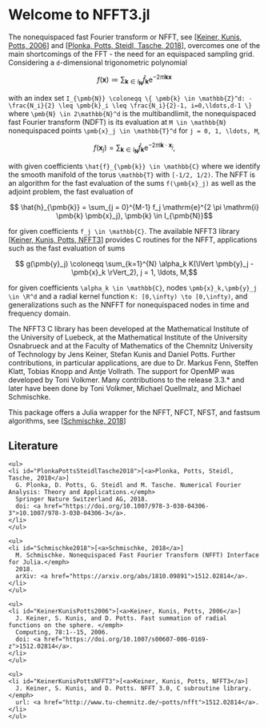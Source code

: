 # Welcome to NFFT3.jl

The nonequispaced fast Fourier transform or NFFT, see [[Keiner, Kunis, Potts, 2006](#KeinerKunisPotts2006)] and [[Plonka, Potts, Steidl, Tasche, 2018](#PlonkaPottsSteidlTasche2018)], overcomes one of the main shortcomings of the FFT - the need for an equispaced sampling grid. Considering a ``d``-dimensional trigonometric polynomial 

```math
  	f(\pmb{x}) \coloneqq \sum_{ \pmb{k} \in I_{\pmb{N}}} \hat{f}_{\pmb{k}} \mathrm{e}^{-2\pi\mathrm{i} \pmb{k}\pmb{x}}
```

with an index set ``I_{\pmb{N}} \coloneqq \{ \pmb{k} \in \mathbb{Z}^d: -\frac{N_i}{2} \leq \pmb{k}_i \leq \frac{N_i}{2}-1, i=0,\ldots,d-1 \}`` where ``\pmb{N} \in 2\mathbb{N}^d`` is the multibandlimit, the nonequispaced fast Fourier transform (NDFT) is its evaluation at ``M \in \mathbb{N}`` nonequispaced points ``\pmb{x}_j \in \mathbb{T}^d`` for ``j = 0, 1, \ldots, M``,

```math
  	f(\pmb{x}_j) =\sum_{\pmb{k} \in I_{\pmb{N}}} \hat{f}_{\pmb{k}} \mathrm{e}^{-2 \pi \mathrm{i} \pmb{k} \cdot \pmb{x}_j},
```

with given coefficients ``\hat{f}_{\pmb{k}} \in \mathbb{C}`` where we identify the smooth manifold of the torus ``\mathbb{T}`` with ``[-1/2, 1/2)``. The NFFT is an algorithm for the fast evaluation of the sums ``f(\pmb{x}_j)`` as well as the adjoint problem, the fast evaluation of

```math
	\hat{h}_{\pmb{k}} = \sum_{j = 0}^{M-1} f_j \mathrm{e}^{2 \pi \mathrm{i} \pmb{k} \pmb{x}_j}, \pmb{k} \in I_{\pmb{N}}
```

for given coefficients ``f_j \in \mathbb{C}``. The available NFFT3 library [[Keiner, Kunis, Potts, NFFT3](#KeinerKunisPottsNFFT3)] provides C routines for the NFFT, applications such as the fast evaluation of sums

```math
  	g(\pmb{y}_j) \coloneqq \sum_{k=1}^{N} \alpha_k K(\lVert \pmb{y}_j - \pmb{x}_k \rVert_2), j = 1, \ldots, M,
```

for given coefficients ``\alpha_k \in \mathbb{C}``, nodes ``\pmb{x}_k,\pmb{y}_j \in \R^d``  and a radial kernel function ``K: [0,\infty) \to [0,\infty)``, and generalizations such as the NNFFT for nonequispaced nodes in time and frequency domain. 

The NFFT3 C library has been developed at the Mathematical Institute of the University of Luebeck, at the Mathematical Institute of the University Osnabrueck and at the Faculty of Mathematics of the Chemnitz University of Technology by Jens Keiner, Stefan Kunis and Daniel Potts. Further contributions, in particular applications, are due to Dr. Markus Fenn, Steffen Klatt, Tobias Knopp and Antje Vollrath. The support for OpenMP was developed by Toni Volkmer. Many contributions to the release 3.3.* and later have been done by Toni Volkmer, Michael Quellmalz, and Michael Schmischke.

This package offers a Julia wrapper for the NFFT, NFCT, NFST, and fastsum algorithms, see [[Schmischke, 2018](#Schmischke2018)]

## Literature

```@raw html
<ul>
<li id="PlonkaPottsSteidlTasche2018">[<a>Plonka, Potts, Steidl, Tasche, 2018</a>]
  G. Plonka, D. Potts, G. Steidl and M. Tasche. Numerical Fourier Analysis: Theory and Applications.</emph>
  Springer Nature Switzerland AG, 2018.
  doi: <a href="https://doi.org/10.1007/978-3-030-04306-3">10.1007/978-3-030-04306-3</a>.
</li>
</ul>
```

```@raw html
<ul>
<li id="Schmischke2018">[<a>Schmischke, 2018</a>]
  M. Schmischke. Nonequispaced Fast Fourier Transform (NFFT) Interface for Julia.</emph>
  2018.
  arXiv: <a href="https://arxiv.org/abs/1810.09891">1512.02814</a>.
</li>
</ul>
```

```@raw html
<ul>
<li id="KeinerKunisPotts2006">[<a>Keiner, Kunis, Potts, 2006</a>]
  J. Keiner, S. Kunis, and D. Potts. Fast summation of radial functions on the sphere. </emph>
  Computing, 78:1--15, 2006.
  doi: <a href="https://doi.org/10.1007/s00607-006-0169-z">1512.02814</a>.
</li>
</ul>
```

```@raw html
<ul>
<li id="KeinerKunisPottsNFFT3">[<a>Keiner, Kunis, Potts, NFFT3</a>]
  J. Keiner, S. Kunis, and D. Potts. NFFT 3.0, C subroutine library. </emph>
  url: <a href="http://www.tu-chemnitz.de/~potts/nfft">1512.02814</a>.
</li>
</ul>
```